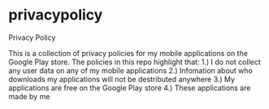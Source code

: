 # privacypolicy
Privacy Policy

This is a collection of privacy policies for my mobile applications on the Google Play store. 
The policies in this repo highlight that:
1.) I do not collect any user data on any of my mobile applications
2.) Infomation about who downloads my applications will not be destributed anywhere
3.) My applications are free on the Google Play store
4.) These applications are made by me
